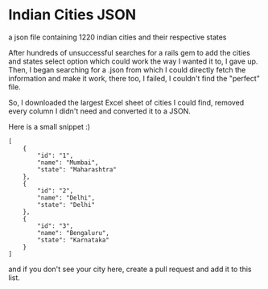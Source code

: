 # Indian Cities JSON
a json file containing 1220 indian cities and their respective states

After hundreds of unsuccessful searches for a rails gem to add the cities and states select option which could work the way I wanted it to, I gave up. Then, I began searching for a .json from which I could directly fetch the information and make it work, there too, I failed, I couldn't find the "perfect" file.

So, I downloaded the largest Excel sheet of cities I could find, removed every column I didn't need and converted it to a JSON.

Here is a small snippet :)

```
[
    {
        "id": "1",
        "name": "Mumbai",
        "state": "Maharashtra"
    },
    {
        "id": "2",
        "name": "Delhi",
        "state": "Delhi"
    },
    {
        "id": "3",
        "name": "Bengaluru",
        "state": "Karnataka"
    }
]

```

and if you don't see your city here, create a pull request and add it to this list.
